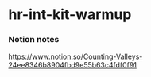 # hr-int-kit-warmup

### Notion notes

https://www.notion.so/Counting-Valleys-24ee8346b8904fbd9e55b63c4fdf0f91